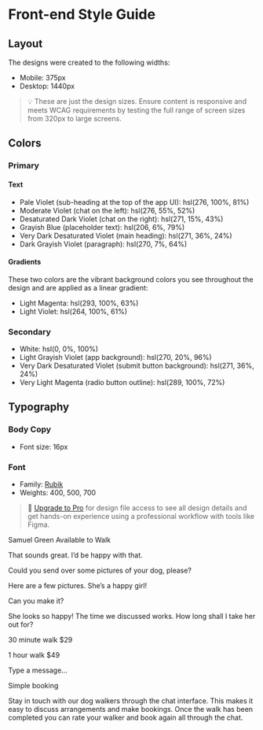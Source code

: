 # Front-end Style Guide

## Layout

The designs were created to the following widths:

-   Mobile: 375px
-   Desktop: 1440px

> 💡 These are just the design sizes. Ensure content is responsive and meets WCAG requirements by testing the full range of screen sizes from 320px to large screens.

## Colors

### Primary

#### Text

-   Pale Violet (sub-heading at the top of the app UI): hsl(276, 100%, 81%)
-   Moderate Violet (chat on the left): hsl(276, 55%, 52%)
-   Desaturated Dark Violet (chat on the right): hsl(271, 15%, 43%)
-   Grayish Blue (placeholder text): hsl(206, 6%, 79%)
-   Very Dark Desaturated Violet (main heading): hsl(271, 36%, 24%)
-   Dark Grayish Violet (paragraph): hsl(270, 7%, 64%)

#### Gradients

These two colors are the vibrant background colors you see throughout the design and are applied as a linear gradient:

-   Light Magenta: hsl(293, 100%, 63%)
-   Light Violet: hsl(264, 100%, 61%)

### Secondary

-   White: hsl(0, 0%, 100%)
-   Light Grayish Violet (app background): hsl(270, 20%, 96%)
-   Very Dark Desaturated Violet (submit button background): hsl(271, 36%, 24%)
-   Very Light Magenta (radio button outline): hsl(289, 100%, 72%)

## Typography

### Body Copy

-   Font size: 16px

### Font

-   Family: [Rubik](https://fonts.google.com/specimen/Rubik)
-   Weights: 400, 500, 700

> 💎 [Upgrade to Pro](https://www.frontendmentor.io/pro?ref=style-guide) for design file access to see all design details and get hands-on experience using a professional workflow with tools like Figma.

<!-- website sample texts  -->

Samuel Green
Available to Walk

That sounds great. I’d be happy with that.

Could you send over some pictures of your dog, please?

Here are a few pictures. She’s a happy girl!

Can you make it?

She looks so happy! The time we discussed works. How long shall I take her out for?

30 minute walk
$29

1 hour walk
$49

Type a message…

Simple booking

Stay in touch with our dog walkers through the chat interface. This makes it easy to
discuss arrangements and make bookings. Once the walk has been completed you can rate
your walker and book again all through the chat.
